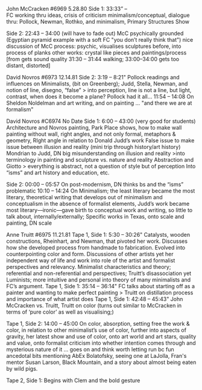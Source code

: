 John McCracken  #6969  5.28.80
Side 1: 33:33” –  
FC working thru ideas, crisis of criticism minimalism/conceptual, 
dialogue thru: Pollock, Newman, Rothko, and minimalism, Primary Structures Show 
 
Side 2: 22:43 – 34:00 (will have to fade out)
McC psychically grounded (Egyptian pyramid example with a soft FC "you don’t really think that")
nice discussion of McC process: psychic, visualises sculptures before, into process of planks
other works: crystal like pieces and paintings/process
[from gets sound quality 31:30 – 31:44 walking; 33:00–34:00 gets too distant, distorted]
 
 
David Novros  #6973 12.14.81
Side 2: 3:19 – 8:21"
Pollock readings and influences on Minimalists, (bit on Greenberg); Judd, Stella, Newman, and notion of line, disegno, “false” > into perception, line is not a line, but light, contrast, when does it become a plane? Pollock had it all...
11:54 – 14:08
On Sheldon Noldelman and art writing, and on painting … "and there we are at formalism"
 
 
David Novros  #C6974  No Date
Side 1: 6:00 –  43:00 (very good for students)
Architecture and Novros painting, Park Place shows, how to make wall painting without wall, right angles, and not only formal, metaphors & geometry, 
RIght angle in relation to Donald Judd’s work
False issue to make issue between illusion and reality (mini trip through history/art history)
Mondrian to Judd, DN big misunderstanding on illusion and reality >into terminology in painting and sculpture vs. nature and reality
Abstraction and Giotto > everything is abstract, not a question of style but of perception
Into “isms” and art history and education, etc. 
 
Side 2: 00:00 – 05:57
On post-modernism, DN thinks bs and the “isms” problematic 
10:10 – 14:24
On Minimalism; the least literary became the most literary, theoretical writing that develops out of minimalism and conceptualism in the absence of formalist elements, Judd’s work became most literary––ironic––gave birth to conceptual work and writing, so little to talk about, internally/externally; Specific works in Texas, onto scale and painting, DN scale 
 
 
 
Anne Truitt  #6975  11.21.81
Tape 1, Side 1: 5:30 – 30:26"
Catalysts, wooden constructions, Rheinhart, and Newman, that pivoted her work. Discusses how she developed process from handmade to fabrication. Evolved into counterpointing color and form. Discussions of other artists yet her independent way of life and work into role of the artist and formalist perspectives and relevancy.
Minimalist characteristics and theory; referential and non-referential and perspectives; Truitt’s disassociation yet Luminists; more intuitive and personal into theory of many minimalists and FC’s argument.
Tape 1, Side 1: 35:14 – 36:14"
FC talks about starting off as a painter and wanting to make perfect painting > Truitt on distillation process and importance of what artist does
Tape 1, Side 1: 42:48 – 45:43"
John McCracken vs. Truitt, Truitt on color (turns out similar to McCracken in terms of ‘pure color’ as well as visualising;)
 
Tape 1, Side 2: 14:00 – 45:00
On color, absorption, setting free the work & color, in relation to other minimalist’s use of color, further into aspects of gravity, her latest show and use of color, onto art world and art stars, quality and value, onto formalist criticism into whether intention comes through and mysterious nature of it … goes on and think worth letting run bc fun ancedotal bits mentioning AbEx Bolatofsky, seeing one at LaJolla, Fran's mentor Susan Larson, Black Mountain, and a story about almost being eaten by wild pigs.
 
Tape 2, Side 1: 
Begins with Clem and the bold gesture